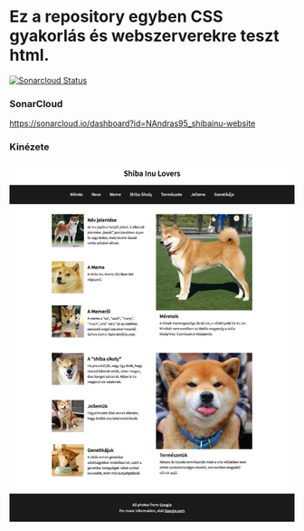 # Ez a repository egyben CSS gyakorlás és webszerverekre teszt html.

[![Sonarcloud Status](https://sonarcloud.io/api/project_badges/measure?project=NAndras95_shibainu-website&metric=alert_status)](https://sonarcloud.io/dashboard?id=NAndras95_shibainu-website)

### SonarCloud
https://sonarcloud.io/dashboard?id=NAndras95_shibainu-website

### Kinézete
![Weboldal kinézete](https://github.com/NAndras95/shibainu-website/blob/master/images/website-screenshot.png)
